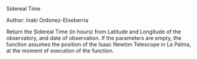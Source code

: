 Sidereal Time

Author: Inaki Ordonez-Etxeberria

Return the Sidereal Time (in hours) from Latitude and Longitude of the observatory, and date of observation. If the parameters are empty, the function assumes the position of the Isaac Newton Telescope in La Palma, at the moment of execution of the function. 